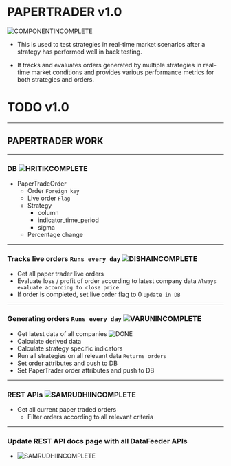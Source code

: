 # PAPERTRADER v1.0

![COMPONENTINCOMPLETE]

* This is used to test strategies in real-time market scenarios after a strategy has performed well in back testing.

* It tracks and evaluates orders generated by multiple strategies in real-time market conditions and provides various performance metrics for both strategies and orders.

# TODO v1.0

---

## PAPERTRADER WORK

---

### DB ![HRITIKCOMPLETE]

- PaperTradeOrder
	- Order `Foreign key`
	- Live order `Flag`
	- Strategy
		- column
		- indicator_time_period
		- sigma
	- Percentage change

---

### Tracks live orders `Runs every day` ![DISHAINCOMPLETE]

- Get all paper trader live orders
- Evaluate loss / profit of order according to latest company data `Always evaluate according to close price`
- If order is completed, set live order flag to 0 `Update in DB`

---

### Generating orders `Runs every day` ![VARUNINCOMPLETE]

- Get latest data of all companies ![DONE]
- Calculate derived data
- Calculate strategy specific indicators
- Run all strategies on all relevant data `Returns orders`
- Set order attributes and push to DB
- Set PaperTrader order attributes and push to DB

---


### REST APIs ![SAMRUDHIINCOMPLETE]

- Get all current paper traded orders
	- Filter orders according to all relevant criteria

---

### Update REST API docs page with all DataFeeder APIs
- ![SAMRUDHIINCOMPLETE]


[DONE]: https://img.shields.io/badge/DONE-brightgreen
[INCOMPLETE]: https://img.shields.io/badge/INCOMPLETE-red

[VARUNINCOMPLETE]: https://img.shields.io/badge/VARUN-INCOMPLETE-red
[VARUNCOMPLETE]: https://img.shields.io/badge/VARUN-COMPLETE-brightgreen

[DISHAINCOMPLETE]: https://img.shields.io/badge/DISHA-INCOMPLETE-red
[DISHACOMPLETE]: https://img.shields.io/badge/DISHA-COMPLETE-brightgreen

[SAMRUDHIINCOMPLETE]: https://img.shields.io/badge/SAMRUDHI-INCOMPLETE-red
[SAMRUDHICOMPLETE]: https://img.shields.io/badge/SAMRUDHI-COMPLETE-brightgreen

[HRITIKINCOMPLETE]: https://img.shields.io/badge/HRITIK-INCOMPLETE-red
[HRITIKCOMPLETE]: https://img.shields.io/badge/HRITIK-COMPLETE-brightgreen

[BUG]: https://img.shields.io/badge/BUG-red
[BUGFIXED]: https://img.shields.io/badge/BUG-FIXED-brightgreen

[FEATUREINCOMPLETE]: https://img.shields.io/badge/FEATURE-INCOMPLETE-red
[FEATURECOMPLETE]: https://img.shields.io/badge/FEATURE-COMPLETE-brightgreen

[COMPONENTINCOMPLETE]: https://img.shields.io/badge/COMPONENT-INCOMPLETE-red
[COMPONENTCOMPLETE]: https://img.shields.io/badge/COMPONENT-COMPLETE-brightgreen

[MEETINGINCOMPLETE]: https://img.shields.io/badge/MEETING-INCOMPLETE-red

[DOCINCOMPLETE]: https://img.shields.io/badge/DOC-INCOMPLETE-red
[DOCCOMPLETE]: https://img.shields.io/badge/DOC-COMPLETE-brightgreen

